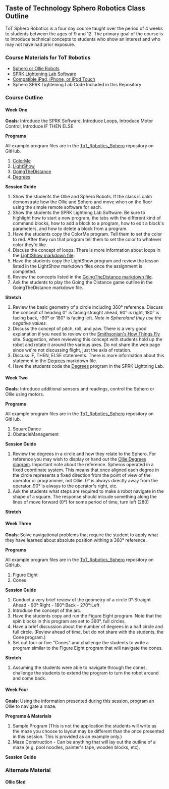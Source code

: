 ## Taste of Technology Sphero Robotics Class Outline

ToT Sphero Robotics is a four day course taught over the period of 4 weeks to students between the ages of 9 and 12. The primary goal of the course is to introduce technical concepts to students who show an interest and who may not have had prior exposure.

### Course Materials for ToT Robotics

*	[Sphero or Ollie Robots](http://store.sphero.com)
* 	[SPRK Lightening Lab Software](http://www.sphero.com/education)
*	[Compatible iPad, iPhone, or iPod Touch](https://sphero.zendesk.com/hc/en-us/articles/204211154)
*	Sphero SPRK Lightening Lab Code Included in this Repository

### Course Outline

#### Week One
**Goals**: Introduce the SPRK Software, Introduce Loops, Introduce Motor Control, Introduce IF THEN ELSE

**Programs**

All example program files are in the [ToT_Robotics_Sphero](https://github.com/DaveKT/ToT-Robotics-Sphero/tree/master/docs/Examples) repository on GitHub.

1.	[ColorMe](docs/Examples/ColorMe.md)
2.	[LightShow](docs/Examples/LightShow.md)
3.	[GoingTheDistance](docs/Examples/GoingTheDistance.md)
4.	[Degrees](docs/Examples/Degrees.md)

**Session Guide**

1.	Show the students the Ollie and Sphero Robots. If the class is calm demonstrate how the Ollie and Sphero and move when on the floor using the simple remote software for each.
2.	Show the students the SPRK Lightning Lab Software. Be sure to highlight how to start a new program, the tabs with the different kind of command blocks, how to add a block to a program, how to edit a block's parameters, and how to delete a block from a program.
3.	Have the students copy the ColorMe program. Tell them to set the color to red. After they run that program tell them to set the color to whatever color they'd like.
4.	Discuss the concept of loops. There is more information about loops in the [LightShow markdown file](docs/Examples/LightShow.md).
5.	Have the students copy the LightShow program and review the lesson listed in the LightShow markdown files once the assignment is completed.
6.	Review the concepts listed in the [GoingTheDistance markdown file](docs/Examples/GoingTheDistance.md).
7.	Ask the students to play the Going the Distance game outline in the GoingTheDistance markdown file.

**Stretch**

1.	Review the basic geometry of a circle including 360° reference. Discuss the concept of heading 0° is facing straight ahead, 90° is right, 180° is facing back, -90° or 180° is facing left. *Note in Spheroland they use the negative values.*
2.	Discuss the concept of pitch, roll, and yaw. There is a very good explanation if you need to review on the [Smithsonian's How Things Fly](http://howthingsfly.si.edu/flight-dynamics/roll-pitch-and-yaw) site. Suggestion, when reviewing this concept with students hold up the robot and rotate it around the various axes. Do not share the web page since we're not discussing flight, just the axis of rotation.
3.	Discuss IF, THEN, ELSE statements. There is more information about this statement in the [Degrees](docs/Examples/Degrees.md) markdown file.
4.	Have the students code the [Degrees](docs/Examples/Degrees.PNG) program in the SPRK Lightning Lab.

#### Week Two
**Goals**: Introduce additional sensors and readings, control the Sphero or Ollie using motors.

**Programs**

All example program files are in the [ToT_Robotics_Sphero](docs/Examples) repository on GitHub.

1.	SquareDance
2.	ObstacleManagement

**Session Guide**

1. Review the degrees in a circle and how they relate to the Sphero. For reference you may wish to display or hand out the [Ollie Degrees diagram](https://github.com/DaveKT/ToT_Robotics_Sphero/blob/master/Ollie%20Degrees.png). Important note about the reference. Spheros operated in a fixed coordinate system. This means that once aligned each degree in the circle represents a fixed direction from the point of view of the operator or programmer, not Ollie. 0° is always directly away from the operator. 90° is always to the operator's right, etc.
2. Ask the students what steps are required to make a robot navigate in the shape of a square. The response should inlcude something along the lines of move forward (0°) for some period of time, turn left (280)

**Stretch**

#### Week Three
**Goals**: Solve navigational problems that require the student to apply what they have learned about absolute position withing a 360° reference.

**Programs**

All example program files are in the [ToT_Robotics_Sphero](docs/Examples) repository on GitHub.

1.	Figure Eight
2.	Cones

**Session Guide**

1.	Conduct a very brief review of the geometry of a circle 0°:Straight Ahead - 90°:Right - 180°:Back - 270°:Left
2.	Introduce the concept of the arc.
3. Have the students copy and run the Figure Eight program. Note that the spin blocks in this program are set to 360°, full circles.
4. Have a brief discussion about the number of degrees in a half circle and full circle. (Review ahead of time, but do not share with the students, the Cone program.)
5.	Set out four or five "Cones" and challenge the students to write a program similar to the Figure Eight program that will navigate the cones.

**Stretch**

1.	Assuming the students were able to navigate through the cones, challenge the students to extend the program to turn the robot around and come back.

#### Week Four
**Goals**: Using the information presented during this session, program an Ollie to navigate a maze.

**Programs & Materials**

1.	Sample Program (This is not the application the students will write as the maze you choose to layout may be different than the once presented in this session. This is provided as an example only.)
2.	Maze Construction - Can be anything that will lay out the outline of a maze (e.g. pool noodles, painter's tape, wooden blocks, etc).

**Session Guide**

### Alternate Material

#### Ollie Sled
